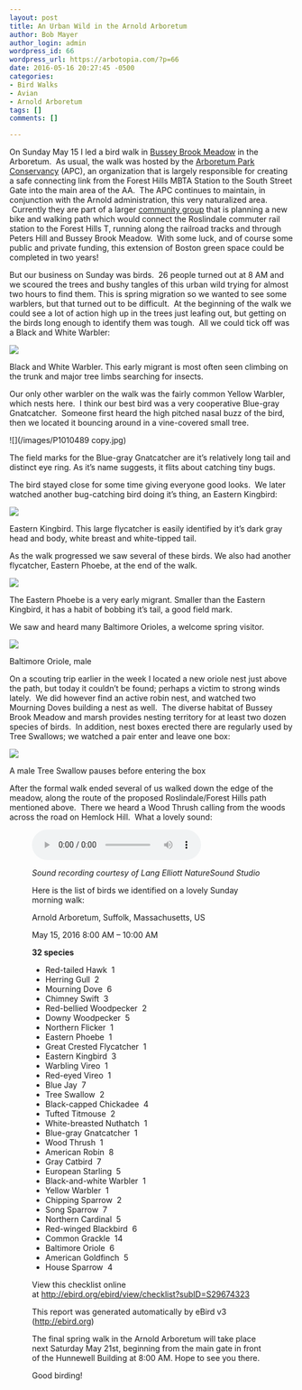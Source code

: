 ```yaml
---
layout: post
title: An Urban Wild in the Arnold Arboretum
author: Bob Mayer
author_login: admin
wordpress_id: 66
wordpress_url: https://arbotopia.com/?p=66
date: 2016-05-16 20:27:45 -0500
categories:
- Bird Walks
- Avian
- Arnold Arboretum
tags: []
comments: []

---
```

<p>On Sunday May 15 I led a bird walk in <a href="http://www.arbotopia.com/bussey-brook-meadow-and-the-arboretum-park-conservancy/">Bussey Brook Meadow</a> in the Arboretum.  As usual, the walk was hosted by the <a href="http://www.arboretumparkconservancy.org/">Arboretum Park Conservancy</a> (APC), an organization that is largely responsible for creating a safe connecting link from the Forest Hills MBTA Station to the South Street Gate into the main area of the AA.  The APC continues to maintain, in conjunction with the Arnold administration, this very naturalized area.  Currently they are part of a larger <a href="http://www.walkuproslindale.org/weblog/2015/10/10/the-rozzie-arboretum-gateway-path/">community group</a> that is planning a new bike and walking path which would connect the Roslindale commuter rail station to the Forest Hills T, running along the railroad tracks and through Peters Hill and Bussey Brook Meadow.  With some luck, and of course some public and private funding, this extension of Boston green space could be completed in two years!</p>

<p>But our business on Sunday was birds.  26 people turned out at 8 AM and we scoured the trees and bushy tangles of this urban wild trying for almost two hours to find them. This is spring migration so we wanted to see some warblers, but that turned out to be difficult.  At the beginning of the walk we could see a lot of action high up in the trees just leafing out, but getting on the birds long enough to identify them was tough.  All we could tick off was a Black and White Warbler:</p>

![](/images/P1080314.jpg)

<p>Black and White Warbler. This early migrant is most often seen climbing on the trunk and major tree limbs searching for insects.</p>

<p>Our only other warbler on the walk was the fairly common Yellow Warbler, which nests here.  I think our best bird was a very cooperative Blue-gray Gnatcatcher.  Someone first heard the high pitched nasal buzz of the bird, then we located it bouncing around in a vine-covered small tree.</p>

![](/images/P1010489 copy.jpg)

<p>The field marks for the Blue-gray Gnatcatcher are it’s relatively long tail and distinct eye ring. As it’s name suggests, it flits about catching tiny bugs.</p>

<p>The bird stayed close for some time giving everyone good looks.  We later watched another bug-catching bird doing it’s thing, an Eastern Kingbird:</p>

![](/images/P1010595.jpg)

<p>Eastern Kingbird. This large flycatcher is easily identified by it’s dark gray head and body, white breast and white-tipped tail.</p>

<p>As the walk progressed we saw several of these birds. We also had another flycatcher, Eastern Phoebe, at the end of the walk.</p>

![](/images/P1130796.jpg)

<p>The Eastern Phoebe is a very early migrant. Smaller than the Eastern Kingbird, it has a habit of bobbing it’s tail, a good field mark.</p>

<p>We saw and heard many Baltimore Orioles, a welcome spring visitor.</p>

![](/images/P1120846.jpg)

<p>Baltimore Oriole, male</p>

<p>On a scouting trip earlier in the week I located a new oriole nest just above the path, but today it couldn’t be found; perhaps a victim to strong winds lately.  We did however find an active robin nest, and watched two Mourning Doves building a nest as well.  The diverse habitat of Bussey Brook Meadow and marsh provides nesting territory for at least two dozen species of birds.  In addition, nest boxes erected there are regularly used by Tree Swallows; we watched a pair enter and leave one box:</p>

![](/images/P1140805.jpg)

<p>A male Tree Swallow pauses before entering the box</p>

<p>After the formal walk ended several of us walked down the edge of the meadow, along the route of the proposed Roslindale/Forest Hills path mentioned above.  There we heard a Wood Thrush calling from the woods across the road on Hemlock Hill.  What a lovely sound:</p>

<p><!-- wp:audio {"id":197} --></p>
<figure class="wp-block-audio"><audio controls src="/images/2018/11/Wood-Thrush-2.mp3"></audio>
<p><!-- /wp:audio --></p>

<p><em>Sound recording courtesy of Lang Elliott NatureSound Studio</em></p>

<p>Here is the list of birds we identified on a lovely Sunday morning walk:</p>

<p>Arnold Arboretum, Suffolk, Massachusetts, US</p>

<p>May 15, 2016 8:00 AM – 10:00 AM</p>

<p><strong>32 species</strong></p>

<p><!-- wp:list --></p>
<ul>
<li>Red-tailed Hawk  1</li>
<li>Herring Gull  2</li>
<li>Mourning Dove  6</li>
<li>Chimney Swift  3</li>
<li>Red-bellied Woodpecker  2</li>
<li>Downy Woodpecker  5</li>
<li>Northern Flicker  1</li>
<li>Eastern Phoebe  1</li>
<li>Great Crested Flycatcher  1</li>
<li>Eastern Kingbird  3</li>
<li>Warbling Vireo  1</li>
<li>Red-eyed Vireo  1</li>
<li>Blue Jay  7</li>
<li>Tree Swallow  2</li>
<li>Black-capped Chickadee  4</li>
<li>Tufted Titmouse  2</li>
<li>White-breasted Nuthatch  1</li>
<li>Blue-gray Gnatcatcher  1</li>
<li>Wood Thrush  1</li>
<li>American Robin  8</li>
<li>Gray Catbird  7</li>
<li>European Starling  5</li>
<li>Black-and-white Warbler  1</li>
<li>Yellow Warbler  1</li>
<li>Chipping Sparrow  2</li>
<li>Song Sparrow  7</li>
<li>Northern Cardinal  5</li>
<li>Red-winged Blackbird  6</li>
<li>Common Grackle  14</li>
<li>Baltimore Oriole  6</li>
<li>American Goldfinch  5</li>
<li>House Sparrow  4</li>
</ul>
<p><!-- /wp:list --></p>

<p>View this checklist online at <a href="http://ebird.org/ebird/view/checklist?subID=S29674323">http://ebird.org/ebird/view/checklist?subID=S29674323</a></p>

<p>This report was generated automatically by eBird v3 (<a href="http://ebird.org/">http://ebird.org</a>)</p>

<p>The final spring walk in the Arnold Arboretum will take place next Saturday May 21st, beginning from the main gate in front of the Hunnewell Building at 8:00 AM. Hope to see you there.</p>

<p>Good birding!</p>